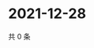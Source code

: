 # 2021-12-28

共 0 条

<!-- BEGIN WEIBO -->
<!-- 最后更新时间 Tue Dec 28 2021 09:59:38 GMT+0800 (China Standard Time) -->

<!-- END WEIBO -->
